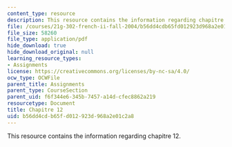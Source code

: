 ```yaml
---
content_type: resource
description: This resource contains the information regarding chapitre 12.
file: /courses/21g-302-french-ii-fall-2004/b56dd4cdb65fd012923d968a2e01c2a8_MIT21G_302_F04_classe_Y.pdf
file_size: 58260
file_type: application/pdf
hide_download: true
hide_download_original: null
learning_resource_types:
- Assignments
license: https://creativecommons.org/licenses/by-nc-sa/4.0/
ocw_type: OCWFile
parent_title: Assignments
parent_type: CourseSection
parent_uid: f6f344e6-345b-7457-a14d-cfec8862a219
resourcetype: Document
title: Chapitre 12
uid: b56dd4cd-b65f-d012-923d-968a2e01c2a8
---
```

This resource contains the information regarding chapitre 12.